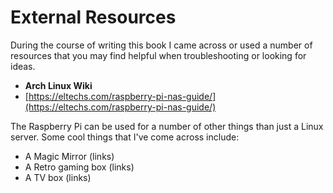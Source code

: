# External Resources

During the course of writing this book I came across or used a number of resources that you may find helpful when troubleshooting or looking for ideas.

* **Arch Linux Wiki**
* [https://eltechs.com/raspberry-pi-nas-guide/](https://eltechs.com/raspberry-pi-nas-guide/)

The Raspberry Pi can be used for a number of other things than just a Linux server. Some cool things that I've come across include:

* A Magic Mirror \(links\)
* A Retro gaming box \(links\)
* A TV box \(links\)



